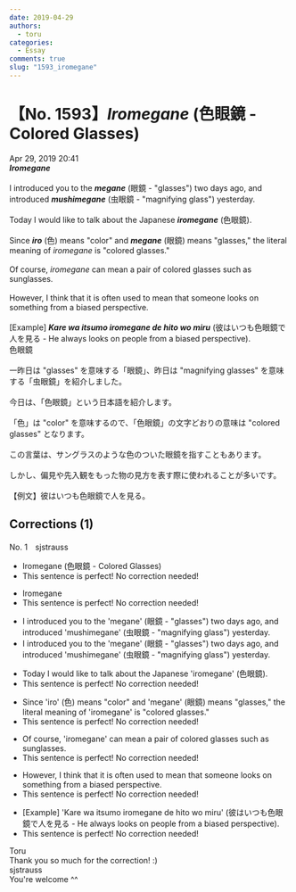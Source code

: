 ```yaml
---
date: 2019-04-29
authors:
  - toru
categories:
  - Essay
comments: true
slug: "1593_iromegane"
---
```


# 【No. 1593】<strong><em>Iromegane</strong></em> (色眼鏡 - Colored Glasses)
<div class="date">Apr 29, 2019 20:41</div>
<div id="post"><div id="body_show_ori">
<strong><em>Iromegane</strong></em><br/><br/>I introduced you to the <strong><em>megane</em></strong> (眼鏡 - "glasses") two days ago, and introduced <strong><em>mushimegane</em></strong> (虫眼鏡 - "magnifying glass") yesterday.<br/><br/>Today I would like to talk about the Japanese <strong><em>iromegane</em></strong> (色眼鏡).<br/><br/>Since <strong><em>iro</em></strong> (色) means "color" and <strong><em>megane</em></strong> (眼鏡) means "glasses," the literal meaning of <em>iromegane</em> is "colored glasses."<br/><br/>Of course, <em>iromegane</em> can mean a pair of colored glasses such as sunglasses.<br/><br/>However, I think that it is often used to mean that someone looks on something from a biased perspective.<br/><br/>[Example] <strong><em>Kare wa itsumo iromegane de hito wo miru</em></strong> (彼はいつも色眼鏡で人を見る - He always looks on people from a biased perspective).
</div></div>

<!-- more -->

<div id="post_ja"><div id="body_show_mo">
色眼鏡<br/><br/>一昨日は "glasses" を意味する「眼鏡」、昨日は "magnifying glasses" を意味する「虫眼鏡」を紹介しました。<br/><br/>今日は、「色眼鏡」という日本語を紹介します。<br/><br/>「色」は "color" を意味するので、「色眼鏡」の文字どおりの意味は "colored glasses" となります。<br/><br/>この言葉は、サングラスのような色のついた眼鏡を指すこともあります。<br/><br/>しかし、偏見や先入観をもった物の見方を表す際に使われることが多いです。<br/><br/>【例文】彼はいつも色眼鏡で人を見る。
</div></div>

## Corrections (1)
<div id="block"><div class="first_name"> No. 1　<span class="just_name">sjstrauss</span></div><div id="block2">
<ul class="correction_field">
<li class="incorrect">Iromegane (色眼鏡 - Colored Glasses)</li>
<li class="corrected perfect">This sentence is perfect! No correction needed!</li>
</ul>
<ul class="correction_field">
<li class="incorrect">Iromegane</li>
<li class="corrected perfect">This sentence is perfect! No correction needed!</li>
</ul>
<ul class="correction_field">
<li class="incorrect">I introduced you to the 'megane' (眼鏡 - "glasses") two days ago, and introduced 'mushimegane' (虫眼鏡 - "magnifying glass") yesterday.</li>
<li class="corrected correct">
I introduced you to <span class="f_gray"><span class="sline">the </span></span>'megane' (眼鏡 - "glasses") two days ago, and introduced 'mushimegane' (虫眼鏡 - "magnifying glass") yesterday.
</li>
</ul>
<ul class="correction_field">
<li class="incorrect">Today I would like to talk about the Japanese 'iromegane' (色眼鏡).</li>
<li class="corrected perfect">This sentence is perfect! No correction needed!</li>
</ul>
<ul class="correction_field">
<li class="incorrect">Since 'iro' (色) means "color" and 'megane' (眼鏡) means "glasses," the literal meaning of 'iromegane' is "colored glasses."</li>
<li class="corrected perfect">This sentence is perfect! No correction needed!</li>
</ul>
<ul class="correction_field">
<li class="incorrect">Of course, 'iromegane' can mean a pair of colored glasses such as sunglasses.</li>
<li class="corrected perfect">This sentence is perfect! No correction needed!</li>
</ul>
<ul class="correction_field">
<li class="incorrect">However, I think that it is often used to mean that someone looks on something from a biased perspective.</li>
<li class="corrected perfect">This sentence is perfect! No correction needed!</li>
</ul>
<ul class="correction_field">
<li class="incorrect">[Example] 'Kare wa itsumo iromegane de hito wo miru' (彼はいつも色眼鏡で人を見る - He always looks on people from a biased perspective).</li>
<li class="corrected perfect">This sentence is perfect! No correction needed!</li>
</ul>
</div><div class="name"><span class="just_name">Toru</span><br>
Thank you so much for the correction! :)
</div>
<div class="name"><span class="just_name">sjstrauss</span><br>
You're welcome ^^
</div>
</div>
